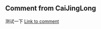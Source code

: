 
  ## Comment from CaiJingLong
  测试一下
  [Link to comment](https://github.com/CaiJingLong/ActionTestRepo1/issues/1#issuecomment-1443171957)


